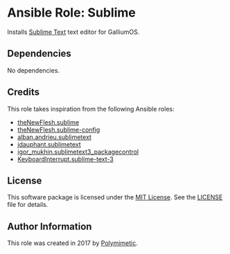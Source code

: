 # Ansible Role: Sublime

Installs [Sublime Text](https://www.sublimetext.com/) text editor for GalliumOS.

## Dependencies

No dependencies.

## Credits

This role takes inspiration from the following Ansible roles:

- [theNewFlesh.sublime](https://github.com/theNewFlesh/ansible-role-sublime)
- [theNewFlesh.sublime-config](https://github.com/theNewFlesh/ansible-role-sublime-config)
- [alban.andrieu.sublimetext](https://github.com/AlbanAndrieu/ansible-sublimetext)
- [jdauphant.sublimetext](https://github.com/jdauphant/ansible-role-sublimetext)
- [igor_mukhin.sublimetext3_packagecontrol](https://github.com/ansible-roles/ansible-role-sublimetext3_packagecontrol)
- [KeyboardInterrupt.sublime-text-3](https://github.com/KeyboardInterrupt/ansible-role-sublime-text-3)

## License

This software package is licensed under the [MIT License](https://opensource.org/licenses/MIT). See the [LICENSE](./LICENSE) file for details.

## Author Information

This role was created in 2017 by [Polymimetic](https://github.com/polymimetic).
